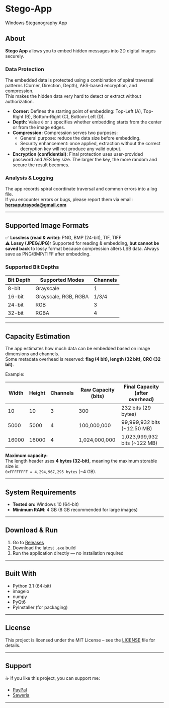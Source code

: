# Stego-App
Windows Steganography App


## About

**Stego App** allows you to embed hidden messages into 2D digital images securely.  

### Data Protection
The embedded data is protected using a combination of spiral traversal patterns (Corner, Direction, Depth), AES-based encryption, and compression.  
This makes the hidden data very hard to detect or extract without authorization.

- **Corner:** Defines the starting point of embedding: Top-Left (A), Top-Right (B), Bottom-Right (C), Bottom-Left (D).  
- **Depth:** Value `0` or `1` specifies whether embedding starts from the center or from the image edges.  
- **Compression:** Compression serves two purposes:
  * General purpose: reduce the data size before embedding.
  * Security enhancement: once applied, extraction without the correct decryption key will not produce any valid output.  
- **Encryption (confidential):** Final protection uses user-provided password and AES key size. The larger the key, the more random and secure the result becomes.  

### Analysis & Logging
The app records spiral coordinate traversal and common errors into a log file.  
If you encounter errors or bugs, please report them via email: **hersaputrayoda@gmail.com**

---

## Supported Image Formats

✅ **Lossless (read & write):** PNG, BMP (24-bit), TIF, TIFF  
⚠️ **Lossy (JPEG/JPG):** Supported for reading & embedding, **but cannot be saved back** to lossy format because compression alters LSB data. Always save as PNG/BMP/TIFF after embedding.  

### Supported Bit Depths

| Bit Depth | Supported Modes             | Channels |
|-----------|-----------------------------|----------|
| 8-bit     | Grayscale                   | 1        |
| 16-bit    | Grayscale, RGB, RGBA        | 1/3/4    |
| 24-bit    | RGB                         | 3        |
| 32-bit    | RGBA                        | 4        |

---

## Capacity Estimation

The app estimates how much data can be embedded based on image dimensions and channels.  
Some metadata overhead is reserved: **flag (4 bit), length (32 bit), CRC (32 bit)**.

Example:

| Width | Height | Channels | Raw Capacity (bits) | Final Capacity (after overhead) |
|-------|--------|----------|---------------------|---------------------------------|
| 10    | 10     | 3        | 300                 | 232 bits (29 bytes)             |
| 5000  | 5000   | 4        | 100,000,000         | 99,999,932 bits (~12.50 MB)     |
| 16000 | 16000  | 4        | 1,024,000,000       | 1,023,999,932 bits (~122 MB)    |

**Maximum capacity:**  
The length header uses **4 bytes (32-bit)**, meaning the maximum storable size is:  
`0xFFFFFFFF = 4,294,967,295 bytes` (~4 GB).  

---

## System Requirements

- **Tested on:** Windows 10 (64-bit)  
- **Minimum RAM**: 4 GB (8 GB recommended for large images)
---

## Download & Run

1. Go to [Releases](https://github.com/yoda24/Stego-App/releases)  
2. Download the latest `.exe` build  
3. Run the application directly — no installation required  

---

## Built With

- Python 3.1 (64-bit)  
- imageio  
- numpy  
- PyQt6  
- PyInstaller (for packaging)  

---

## License

This project is licensed under the MIT License – see the [LICENSE](LICENSE) file for details.

---

## Support

☕ If you like this project, you can support me:  
- [PayPal](https://paypal.me/yodahs)  
- [Saweria](https://saweria.co/digishop)  

---
